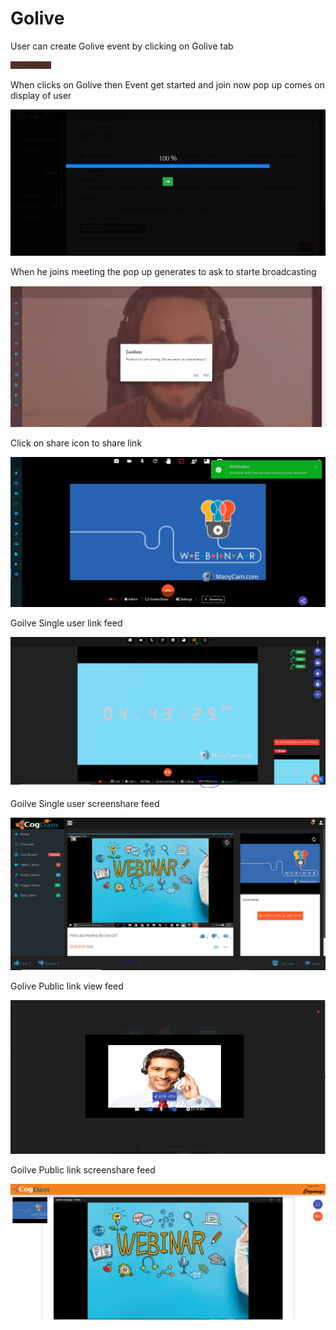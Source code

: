 # Golive

User can create Golive event by clicking on Golive tab 

![](.gitbook/assets/image%20%2845%29.png)

When clicks on Golive then Event get started and join now pop up comes on display of user

![](.gitbook/assets/image%20%28231%29.png)

When he joins meeting the pop up generates to ask to starte broadcasting 

![](.gitbook/assets/image%20%2841%29.png)

Click on share icon to share  link

![](.gitbook/assets/image%20%2816%29.png)

Goilve Single user link feed

![](.gitbook/assets/image%20%28154%29.png)

Goilve Single user screenshare feed

![](.gitbook/assets/microsoftteams-image-3.png)

Golive Public link view feed

![](.gitbook/assets/image%20%28166%29.png)

Goilve Public link screenshare feed

![](.gitbook/assets/microsoftteams-image-4.png)











